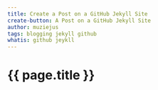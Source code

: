 ```yaml
---
title: Create a Post on a GitHub Jekyll Site
create-button: A Post on a GitHub Jekyll Site
author: muziejus
tags: blogging jekyll github
whatis: github jeykll
---
```


<h1>{{ page.title }}</h1>



